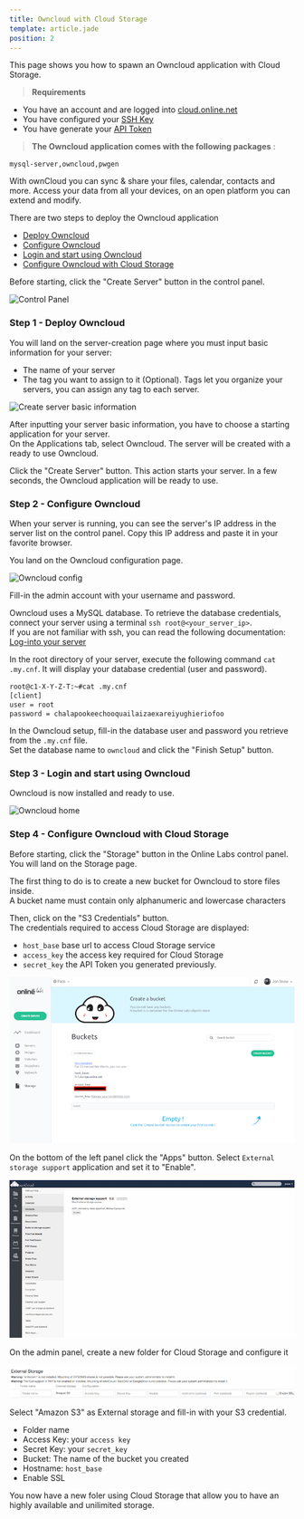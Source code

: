 ```yaml
---
title: Owncloud with Cloud Storage
template: article.jade
position: 2
---
```


This page shows you how to spawn an Owncloud application with Cloud Storage.

> <strong>Requirements</strong>
>
- You have an account and are logged into [cloud.online.net](//cloud.online.net)
- You have configured your [SSH Key](/howto/ssh_keys.html)
- You have generate your [API Token](/howto/credentials.html)

> <strong>The Owncloud application comes with the following packages</strong> :
```
mysql-server,owncloud,pwgen
```


With ownCloud you can sync & share your files, calendar, contacts and more.
Access your data from all your devices, on an open platform you can extend and modify.

There are two steps to deploy the Owncloud application

- [Deploy Owncloud](/applications/owncloud.html#step-1-deploy-owncloud)
- [Configure Owncloud](/applications/owncloud.html#step-2-configure-owncloud)
- [Login and start using Owncloud](/applications/owncloud.html#step-3-login-and-start-using-owncloud)
- [Configure Owncloud with Cloud Storage](/applications/owncloud.html#step-4-configure-owncloud-with-cloud-storage)



Before starting, click the "Create Server" button in the control panel.

![Control Panel](../../images/dashboard.png "Control Panel")

### Step 1 - Deploy Owncloud

You will land on the server-creation page where you must input basic information for your server:

- The name of your server
- The tag you want to assign to it (Optional). Tags let you organize your servers, you can assign any tag to each server.

![Create server basic information](../../images/server_basic_information.png "Create server basic information")


After inputting your server basic information, you have to choose a starting application for your server.<br />
On the Applications tab, select Owncloud. The server will be created with a ready to use Owncloud.


Click the "Create Server" button. This action starts your server.
In a few seconds, the Owncloud application will be ready to use.

### Step 2 - Configure Owncloud

When your server is running, you can see the server's IP address in the server list on the control panel. Copy this IP address and paste it in your favorite browser.


You land on the Owncloud configuration page.

![Owncloud config](../../images/owncloud_configure.png "Owncloud config")

Fill-in the admin account with your username and password.

Owncloud uses a MySQL database. To retrieve the database credentials, connect your server using a terminal `ssh root@<your_server_ip>`.<br />
If you are not familiar with ssh, you can read the following documentation: [Log-into your server](/howto/create_instance.html#log-into-your-server)

In the root directory of your server, execute the following command `cat .my.cnf`. It will display your database credential (user and password).

```
root@c1-X-Y-Z-T:~#cat .my.cnf
[client]
user = root
password = chalapookeechooquailaizaexareiyughieriofoo
```

In the Owncloud setup, fill-in the database user and password you retrieve from the `.my.cnf` file.<br />Set the database name to `owncloud` and click the "Finish Setup" button.

### Step 3 - Login and start using Owncloud

Owncloud is now installed and ready to use.

![Owncloud home](../../images/owncloud_home.png "Owncloud home")

### Step 4 - Configure Owncloud with Cloud Storage

Before starting, click the "Storage" button in the Online Labs control panel.
You will land on the Storage page.

The first thing to do is to create a new bucket for Owncloud to store files inside.<br/>
A bucket name must contain only alphanumeric and lowercase characters

Then, click on the "S3 Credentials" button.<br/>
The credentials required to access Cloud Storage are displayed:

- `host_base`  base url to access Cloud Storage service
- `access_key` the access key required for Cloud Storage 
- `secret_key` the API Token you generated previously.

![S3 Crendentials](../images/s3.png "S3-credentials")


On the bottom of the left panel click the "Apps" button. Select `External storage support` application and set it to "Enable".

![Owncloud external storage](../images/owncloud_external_storage.png "Owncloud external storage")


On the admin panel, create a new folder for Cloud Storage and configure it

![Owncloud configure storage](../images/owncloud_configure_storage.png "Owncloud configure storage")


Select "Amazon S3" as External storage and fill-in with your S3 credential.

- Folder name
- Access Key: your `access key`
- Secret Key: your `secret_key`
- Bucket: The name of the bucket you created
- Hostname: `host_base`
- Enable SSL

You now have a new foler using Cloud Storage that allow you to have an highly available and unilimited storage.





